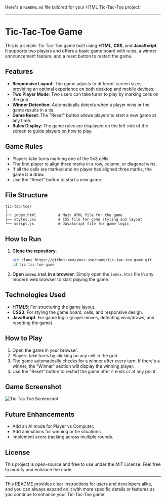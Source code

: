 Here's a `README.md` file tailored for your HTML Tic-Tac-Toe project:

---

# Tic-Tac-Toe Game

This is a simple Tic-Tac-Toe game built using **HTML**, **CSS**, and **JavaScript**. It supports two players and offers a basic game board with rules, a winner announcement feature, and a reset button to restart the game.

## Features

- **Responsive Layout**: The game adjusts to different screen sizes, providing an optimal experience on both desktop and mobile devices.
- **Two Player Mode**: Two users can take turns to play by marking cells on the grid.
- **Winner Detection**: Automatically detects when a player wins or the game results in a tie.
- **Game Reset**: The "Reset" button allows players to start a new game at any time.
- **Rules Display**: The game rules are displayed on the left side of the screen to guide players on how to play.

## Game Rules

- Players take turns marking one of the 3x3 cells.
- The first player to align three marks in a row, column, or diagonal wins.
- If all the cells are marked and no player has aligned three marks, the game is a draw.
- Use the "Reset" button to start a new game.

## File Structure

```
tic-tac-toe/
│
├── index.html          # Main HTML file for the game
├── styles.css          # CSS file for game styling and layout
└── script.js           # JavaScript file for game logic
```

## How to Run

1. **Clone the repository**:
   ```bash
   git clone https://github.com/your-username/tic-tac-toe-game.git
   cd tic-tac-toe-game
   ```

2. **Open `index.html` in a browser**:
   Simply open the `index.html` file in any modern web browser to start playing the game.

## Technologies Used

- **HTML5**: For structuring the game layout.
- **CSS3**: For styling the game board, cells, and responsive design.
- **JavaScript**: For game logic (player moves, detecting wins/draws, and resetting the game).

## How to Play

1. Open the game in your browser.
2. Players take turns by clicking on any cell in the grid.
3. The game automatically checks for a winner after every turn. If there's a winner, the "Winner" section will display the winning player.
4. Use the "Reset" button to restart the game after it ends or at any point.

## Game Screenshot

![Tic Tac Toe Screenshot](screenshot.png)

## Future Enhancements

- Add an AI mode for Player vs Computer.
- Add animations for winning or tie situations.
- Implement score tracking across multiple rounds.

## License

This project is open-source and free to use under the MIT License. Feel free to modify and enhance the code.

---

This README provides clear instructions for users and developers alike, and you can always expand on it with more specific details or features as you continue to enhance your Tic-Tac-Toe game.